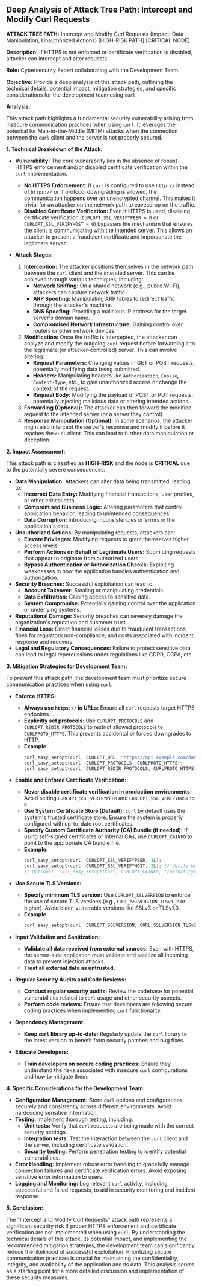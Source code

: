 ## Deep Analysis of Attack Tree Path: Intercept and Modify Curl Requests

**ATTACK TREE PATH:** Intercept and Modify Curl Requests (Impact: Data Manipulation, Unauthorized Actions) [HIGH-RISK PATH] [CRITICAL NODE]

**Description:** If HTTPS is not enforced or certificate verification is disabled, attacker can intercept and alter requests.

**Role:** Cybersecurity Expert collaborating with the Development Team.

**Objective:** Provide a deep analysis of this attack path, outlining the technical details, potential impact, mitigation strategies, and specific considerations for the development team using `curl`.

**Analysis:**

This attack path highlights a fundamental security vulnerability arising from insecure communication practices when using `curl`. It leverages the potential for Man-in-the-Middle (MITM) attacks when the connection between the `curl` client and the server is not properly secured.

**1. Technical Breakdown of the Attack:**

* **Vulnerability:** The core vulnerability lies in the absence of robust HTTPS enforcement and/or disabled certificate verification within the `curl` implementation.
    * **No HTTPS Enforcement:**  If `curl` is configured to use `http://` instead of `https://` or if protocol downgrading is allowed, the communication happens over an unencrypted channel. This makes it trivial for an attacker on the network path to eavesdrop on the traffic.
    * **Disabled Certificate Verification:** Even if HTTPS is used, disabling certificate verification (`CURLOPT_SSL_VERIFYPEER = 0` or `CURLOPT_SSL_VERIFYHOST = 0`) bypasses the mechanism that ensures the client is communicating with the intended server. This allows an attacker to present a fraudulent certificate and impersonate the legitimate server.

* **Attack Stages:**
    1. **Interception:** The attacker positions themselves in the network path between the `curl` client and the intended server. This can be achieved through various techniques, including:
        * **Network Sniffing:** On a shared network (e.g., public Wi-Fi), attackers can capture network traffic.
        * **ARP Spoofing:**  Manipulating ARP tables to redirect traffic through the attacker's machine.
        * **DNS Spoofing:**  Providing a malicious IP address for the target server's domain name.
        * **Compromised Network Infrastructure:**  Gaining control over routers or other network devices.
    2. **Modification:** Once the traffic is intercepted, the attacker can analyze and modify the outgoing `curl` request before forwarding it to the legitimate (or attacker-controlled) server. This can involve altering:
        * **Request Parameters:** Changing values in GET or POST requests, potentially modifying data being submitted.
        * **Headers:** Manipulating headers like `Authorization`, `Cookie`, `Content-Type`, etc., to gain unauthorized access or change the context of the request.
        * **Request Body:**  Modifying the payload of POST or PUT requests, potentially injecting malicious data or altering intended actions.
    3. **Forwarding (Optional):** The attacker can then forward the modified request to the intended server (or a server they control).
    4. **Response Manipulation (Optional):** In some scenarios, the attacker might also intercept the server's response and modify it before it reaches the `curl` client. This can lead to further data manipulation or deception.

**2. Impact Assessment:**

This attack path is classified as **HIGH-RISK** and the node is **CRITICAL** due to the potentially severe consequences:

* **Data Manipulation:** Attackers can alter data being transmitted, leading to:
    * **Incorrect Data Entry:**  Modifying financial transactions, user profiles, or other critical data.
    * **Compromised Business Logic:**  Altering parameters that control application behavior, leading to unintended consequences.
    * **Data Corruption:**  Introducing inconsistencies or errors in the application's data.
* **Unauthorized Actions:** By manipulating requests, attackers can:
    * **Elevate Privileges:** Modifying requests to grant themselves higher access levels.
    * **Perform Actions on Behalf of Legitimate Users:**  Submitting requests that appear to originate from authorized users.
    * **Bypass Authentication or Authorization Checks:**  Exploiting weaknesses in how the application handles authentication and authorization.
* **Security Breaches:**  Successful exploitation can lead to:
    * **Account Takeover:**  Stealing or manipulating credentials.
    * **Data Exfiltration:**  Gaining access to sensitive data.
    * **System Compromise:**  Potentially gaining control over the application or underlying systems.
* **Reputational Damage:**  Security breaches can severely damage the organization's reputation and customer trust.
* **Financial Loss:**  Direct financial losses due to fraudulent transactions, fines for regulatory non-compliance, and costs associated with incident response and recovery.
* **Legal and Regulatory Consequences:**  Failure to protect sensitive data can lead to legal repercussions under regulations like GDPR, CCPA, etc.

**3. Mitigation Strategies for Development Team:**

To prevent this attack path, the development team must prioritize secure communication practices when using `curl`:

* **Enforce HTTPS:**
    * **Always use `https://` in URLs:**  Ensure all `curl` requests target HTTPS endpoints.
    * **Explicitly set protocols:** Use `CURLOPT_PROTOCOLS` and `CURLOPT_REDIR_PROTOCOLS` to restrict allowed protocols to `CURLPROTO_HTTPS`. This prevents accidental or forced downgrades to HTTP.
    * **Example:**
      ```c
      curl_easy_setopt(curl, CURLOPT_URL, "https://api.example.com/data");
      curl_easy_setopt(curl, CURLOPT_PROTOCOLS, CURLPROTO_HTTPS);
      curl_easy_setopt(curl, CURLOPT_REDIR_PROTOCOLS, CURLPROTO_HTTPS);
      ```

* **Enable and Enforce Certificate Verification:**
    * **Never disable certificate verification in production environments:**  Avoid setting `CURLOPT_SSL_VERIFYPEER` and `CURLOPT_SSL_VERIFYHOST` to `0`.
    * **Use System Certificate Store (Default):**  `curl` by default uses the system's trusted certificate store. Ensure the system is properly configured with up-to-date root certificates.
    * **Specify Custom Certificate Authority (CA) Bundle (if needed):** If using self-signed certificates or internal CAs, use `CURLOPT_CAINFO` to point to the appropriate CA bundle file.
    * **Example:**
      ```c
      curl_easy_setopt(curl, CURLOPT_SSL_VERIFYPEER, 1L);
      curl_easy_setopt(curl, CURLOPT_SSL_VERIFYHOST, 2L); // Verify hostname against certificate
      // Optional: curl_easy_setopt(curl, CURLOPT_CAINFO, "/path/to/your/ca-bundle.crt");
      ```

* **Use Secure TLS Versions:**
    * **Specify minimum TLS version:** Use `CURLOPT_SSLVERSION` to enforce the use of secure TLS versions (e.g., `CURL_SSLVERSION_TLSv1_2` or higher). Avoid older, vulnerable versions like SSLv3 or TLSv1.0.
    * **Example:**
      ```c
      curl_easy_setopt(curl, CURLOPT_SSLVERSION, CURL_SSLVERSION_TLSv1_2);
      ```

* **Input Validation and Sanitization:**
    * **Validate all data received from external sources:**  Even with HTTPS, the server-side application must validate and sanitize all incoming data to prevent injection attacks.
    * **Treat all external data as untrusted.**

* **Regular Security Audits and Code Reviews:**
    * **Conduct regular security audits:**  Review the codebase for potential vulnerabilities related to `curl` usage and other security aspects.
    * **Perform code reviews:**  Ensure that developers are following secure coding practices when implementing `curl` functionality.

* **Dependency Management:**
    * **Keep `curl` library up-to-date:**  Regularly update the `curl` library to the latest version to benefit from security patches and bug fixes.

* **Educate Developers:**
    * **Train developers on secure coding practices:**  Ensure they understand the risks associated with insecure `curl` configurations and how to mitigate them.

**4. Specific Considerations for the Development Team:**

* **Configuration Management:**  Store `curl` options and configurations securely and consistently across different environments. Avoid hardcoding sensitive information.
* **Testing:**  Implement thorough testing, including:
    * **Unit tests:**  Verify that `curl` requests are being made with the correct security settings.
    * **Integration tests:**  Test the interaction between the `curl` client and the server, including certificate validation.
    * **Security testing:**  Perform penetration testing to identify potential vulnerabilities.
* **Error Handling:** Implement robust error handling to gracefully manage connection failures and certificate verification errors. Avoid exposing sensitive error information to users.
* **Logging and Monitoring:**  Log relevant `curl` activity, including successful and failed requests, to aid in security monitoring and incident response.

**5. Conclusion:**

The "Intercept and Modify Curl Requests" attack path represents a significant security risk if proper HTTPS enforcement and certificate verification are not implemented when using `curl`. By understanding the technical details of this attack, its potential impact, and implementing the recommended mitigation strategies, the development team can significantly reduce the likelihood of successful exploitation. Prioritizing secure communication practices is crucial for maintaining the confidentiality, integrity, and availability of the application and its data. This analysis serves as a starting point for a more detailed discussion and implementation of these security measures.
